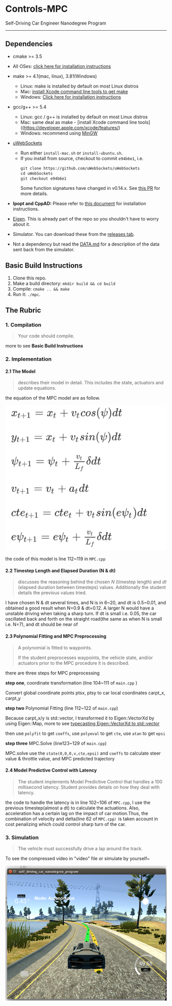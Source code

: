 # Controls-MPC
Self-Driving Car Engineer Nanodegree Program

---

## Dependencies

* cmake >= 3.5
 * All OSes: [click here for installation instructions](https://cmake.org/install/)
* make >= 4.1(mac, linux), 3.81(Windows)
  * Linux: make is installed by default on most Linux distros
  * Mac: [install Xcode command line tools to get make](https://developer.apple.com/xcode/features/)
  * Windows: [Click here for installation instructions](http://gnuwin32.sourceforge.net/packages/make.htm)
* gcc/g++ >= 5.4
  * Linux: gcc / g++ is installed by default on most Linux distros
  * Mac: same deal as make - [install Xcode command line tools]((https://developer.apple.com/xcode/features/)
  * Windows: recommend using [MinGW](http://www.mingw.org/)
* [uWebSockets](https://github.com/uWebSockets/uWebSockets)
  * Run either `install-mac.sh` or `install-ubuntu.sh`.
  * If you install from source, checkout to commit `e94b6e1`, i.e.
    ```
    git clone https://github.com/uWebSockets/uWebSockets
    cd uWebSockets
    git checkout e94b6e1
    ```
    Some function signatures have changed in v0.14.x. See [this PR](https://github.com/udacity/CarND-MPC-Project/pull/3) for more details.

* **Ipopt and CppAD:** Please refer to [this document](https://github.com/udacity/CarND-MPC-Project/blob/master/install_Ipopt_CppAD.md) for installation instructions.
* [Eigen](http://eigen.tuxfamily.org/index.php?title=Main_Page). This is already part of the repo so you shouldn't have to worry about it.
* Simulator. You can download these from the [releases tab](https://github.com/udacity/self-driving-car-sim/releases).
* Not a dependency but read the [DATA.md](./DATA.md) for a description of the data sent back from the simulator.


## Basic Build Instructions

1. Clone this repo.
2. Make a build directory: `mkdir build && cd build`
3. Compile: `cmake .. && make`
4. Run it: `./mpc`.



## The Rubric
### 1. Compilation

> Your code should compile.

more to see **Basic Build Instructions**

### 2. Implementation

#### 2.1 The Model

> describes their model in detail. This includes the state, actuators and update equations.

the equation of the MPC model are as follow.



![](pics/model.png)



the code of this model is line 112~119 in `MPC.cpp`



#### 2.2 Timestep Length and Elapsed Duration (N & dt)

> discusses the reasoning behind the chosen *N* (timestep length) and *dt* (elapsed duration between timesteps) values. Additionally the student details the previous values tried.

I have chosen N & dt several times, and N is in 6~20, and dt is 0.5~0.01, and obtained a good result when N=0.9 & dt=0.12. A larger N would have a unstable driving when taking a sharp turn. If dt is small i.e. 0.05, the car oscillated back and forth on the straight road(the same as when N is small i.e. N=7), and dt should be near of 



#### 2.3 Polynomial Fitting and MPC Preprocessing

> A polynomial is fitted to waypoints.
>
> If the student preprocesses waypoints, the vehicle state, and/or actuators prior to the MPC procedure it is described.



there are three steps for MPC preprocessing

**step one**, coordinate transformation (line 104~111 of `main.cpp` )

Convert global coordinate points ptsx, ptsy to car local coordinates carpt_x, carpt_y



**step two** Polynomial Fitting (line 112~122 of `main.cpp`)

Because carpt_x/y is std::vector, I transformed it to Eigen::VectorXd by using Eigen::Map, more to see [typecasting Eigen::VectorXd to std::vector][1]

then use `polyfit` to get `coeffs`, use `polyeval` to get `cte`, use `atan`  to get `epsi`



**step three** MPC.Solve (line123~129 of `main.cpp`)

MPC.solve use the `state(0,0,0,v,cte,epsi)` and `coeffs` to calculate steer value  & throttle value, and MPC predicted trajectory



#### 2.4  Model Predictive Control with Latency

> The student implements Model Predictive Control that handles a 100 millisecond latency. Student provides details on how they deal with latency.

the code to handle the latency is in line 102~106 of `MPC.cpp`, I use the previous timestep(almost a dt) to calculate the actuations. Also, acceleration has a certain lag on the impact of car motion.Thus, the combination of velocity and delta(line 62 of `MPC.cpp）`is taken account in cost penalizing  which could control sharp turn of the car. 





### 3. Simulation

> The vehicle must successfully drive a lap around the track.

To see the compressed video in "video" file or simulate by yourself~

![](pics/driving.png)





[1]: https://stackoverflow.com/questions/26094379/typecasting-eigenvectorxd-to-stdvector

